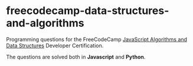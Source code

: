 # freecodecamp-data-structures-and-algorithms

Programming questions for the FreeCodeCamp [JavaScript Algorithms and Data Structures](https://www.freecodecamp.org/certification/kristency/javascript-algorithms-and-data-structures) Developer Certification.

The questions are solved both in **Javascript** and **Python**.
